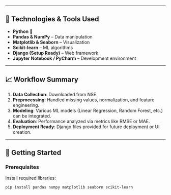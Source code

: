 
---

## 🧠 Technologies & Tools Used

- **Python** 🐍
- **Pandas & NumPy** – Data manipulation
- **Matplotlib & Seaborn** – Visualization
- **Scikit-learn** – ML algorithms
- **Django (Setup Ready)** – Web framework
- **Jupyter Notebook / PyCharm** – Development environment

---

## 📈 Workflow Summary

1. **Data Collection**: Downloaded from NSE.
2. **Preprocessing**: Handled missing values, normalization, and feature engineering.
3. **Modeling**: Various ML models (Linear Regression, Random Forest, etc.) can be integrated.
4. **Evaluation**: Performance analyzed via metrics like RMSE or MAE.
5. **Deployment Ready**: Django files provided for future deployment or UI creation.

---

## 🚀 Getting Started

### Prerequisites

Install required libraries:

```bash
pip install pandas numpy matplotlib seaborn scikit-learn
